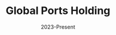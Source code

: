 ---
#preview
title: Global Ports Holding
image: /images/Portfolio/Global Ports Holding/GPH-Cover.webp
category: Social Media Management
date: 2023-Present

#params
layout: "five"

#full details
introTitle: Global Ports <span class="mil-thin">Holding</span>
fullImage: /images/Portfolio/Global Ports Holding/Hero-min.webp
details:
    - label: "Client:"
      value: "Global Ports Holding"

    - label: "Service:"
      value: "Social Media Management"

    - label: "Date:"
      value: "2023-Present"

gallery: 
    enabled: 1
    items:
        - image: /images/Portfolio/Global Ports Holding/1-5-min.webp
          alt: "Global Ports Social Media Strategy"

        - image: /images/Portfolio/Global Ports Holding/2-5-min.webp
          alt: "Global Ports Creative Content"

        - image: /images/Portfolio/Global Ports Holding/3-5-min.webp
          alt: "Global Ports Digital Communication"
        
        - image: /images/Portfolio/Global Ports Holding/4-5-min.webp
          alt: "Global Ports Brand Identity"

        - image: /images/Portfolio/Global Ports Holding/5-5-min.webp
          alt: "Global Ports Cruise Marketing"

description:
    enabled: 1
    title: Global vision, local presence, digital unity!
    content: "
        <p>For Global Ports Holding, we delivered full-spectrum digital communication services—ranging from social media management and community engagement to creative design and strategic content production. Our work supports their global footprint by ensuring a cohesive visual and verbal identity across all platforms, aligning with the company's position as the world's leading cruise port operator.</p>
    "

gallery2: 
    enabled: 1
    items:
        - image: /images/Portfolio/Global Ports Holding/LowerPhoto-min.webp
          alt: "Global Ports Campaign Results"
---